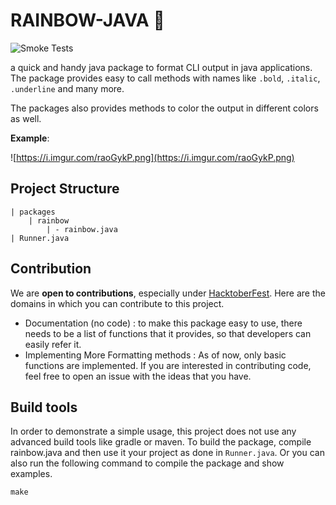 # RAINBOW-JAVA :rainbow: 

![Smoke Tests](https://img.shields.io/github/workflow/status/YashKumarVerma/rainbow-java/Smoke%20Test?label=Smoke%20Tests&logo=github&style=for-the-badge)

a quick and handy java package to format CLI output in java applications. The package provides easy to call methods with names like `.bold`, `.italic`, `.underline` and many more. 

The packages also provides methods to color the output in different colors as well. 

**Example**:

![https://i.imgur.com/raoGykP.png](https://i.imgur.com/raoGykP.png)

## Project Structure
```
| packages
    | rainbow
        | - rainbow.java
| Runner.java
```

## Contribution
We are **open to contributions**, especially under [HacktoberFest](http://hacktoberfest.digitalocean.com/). Here are the domains in which you can contribute to this project.
- Documentation (no code) : to make this package easy to use, there needs to be a list of functions that it provides, so that developers can easily refer it. 
- Implementing More Formatting methods : As of now, only basic functions are implemented. If you are interested in contributing code, feel free to open an issue with the ideas that you have.

## Build tools
In order to demonstrate a simple usage, this project does not use any advanced build tools like gradle or maven. To build the package, compile rainbow.java and then use it your project as done in `Runner.java`. Or you can also run the following command to compile the package and show examples.
```
make
```